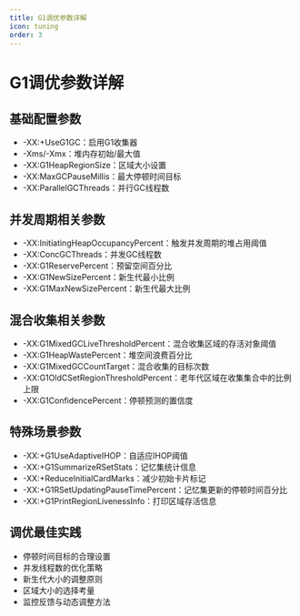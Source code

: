 ```yaml
---
title: G1调优参数详解
icon: tuning
order: 3
---
```


# G1调优参数详解

## 基础配置参数
- -XX:+UseG1GC：启用G1收集器
- -Xms/-Xmx：堆内存初始/最大值
- -XX:G1HeapRegionSize：区域大小设置
- -XX:MaxGCPauseMillis：最大停顿时间目标
- -XX:ParallelGCThreads：并行GC线程数

## 并发周期相关参数
- -XX:InitiatingHeapOccupancyPercent：触发并发周期的堆占用阈值
- -XX:ConcGCThreads：并发GC线程数
- -XX:G1ReservePercent：预留空间百分比
- -XX:G1NewSizePercent：新生代最小比例
- -XX:G1MaxNewSizePercent：新生代最大比例

## 混合收集相关参数
- -XX:G1MixedGCLiveThresholdPercent：混合收集区域的存活对象阈值
- -XX:G1HeapWastePercent：堆空间浪费百分比
- -XX:G1MixedGCCountTarget：混合收集的目标次数
- -XX:G1OldCSetRegionThresholdPercent：老年代区域在收集集合中的比例上限
- -XX:G1ConfidencePercent：停顿预测的置信度

## 特殊场景参数
- -XX:+G1UseAdaptiveIHOP：自适应IHOP阈值
- -XX:+G1SummarizeRSetStats：记忆集统计信息
- -XX:+ReduceInitialCardMarks：减少初始卡片标记
- -XX:+G1RSetUpdatingPauseTimePercent：记忆集更新的停顿时间百分比
- -XX:+G1PrintRegionLivenessInfo：打印区域存活信息

## 调优最佳实践
- 停顿时间目标的合理设置
- 并发线程数的优化策略
- 新生代大小的调整原则
- 区域大小的选择考量
- 监控反馈与动态调整方法
